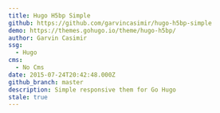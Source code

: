 ```yaml
---
title: Hugo H5bp Simple
github: https://github.com/garvincasimir/hugo-h5bp-simple
demo: https://themes.gohugo.io/theme/hugo-h5bp/
author: Garvin Casimir
ssg:
  - Hugo
cms:
  - No Cms
date: 2015-07-24T20:42:48.000Z
github_branch: master
description: Simple responsive them for Go Hugo
stale: true
---
```


